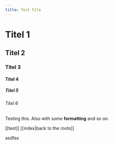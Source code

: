 ```yaml
---
title: Test File
---
```


# Titel 1
## Titel 2
### Titel 3
#### Titel 4
##### Titel 5
###### Titel 6

Testing this. Also with *some* **formatting** and so on.


[[test]]
[[index|back to the roots]]

asdfas